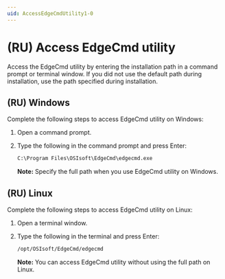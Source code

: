 ```yaml
---
uid: AccessEdgeCmdUtility1-0
---
```


# (RU) Access EdgeCmd utility

Access the EdgeCmd utility by entering the installation path in a command prompt or terminal window. If you did not use the default path during installation, use the path specified during installation. 

## (RU) Windows

Complete the following steps to access EdgeCmd utility on Windows:

1. Open a command prompt.
2. Type the following in the command prompt and press Enter:

   ```cmd
   C:\Program Files\OSIsoft\EdgeCmd\edgecmd.exe
   ```

   **Note:** Specify the full path when you use EdgeCmd utility on Windows.

## (RU) Linux

Complete the following steps to access EdgeCmd utility on Linux:

1. Open a terminal window.
2. Type the following in the terminal and press Enter:

   ```bash
   /opt/OSIsoft/EdgeCmd/edgecmd
   ```

   **Note:** You can access EdgeCmd utility without using the full path on Linux. 
